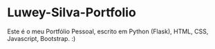 # Luwey-Silva-Portfolio
Este é o meu Portfólio Pessoal, escrito em Python (Flask), HTML, CSS, Javascript, Bootstrap. :)
